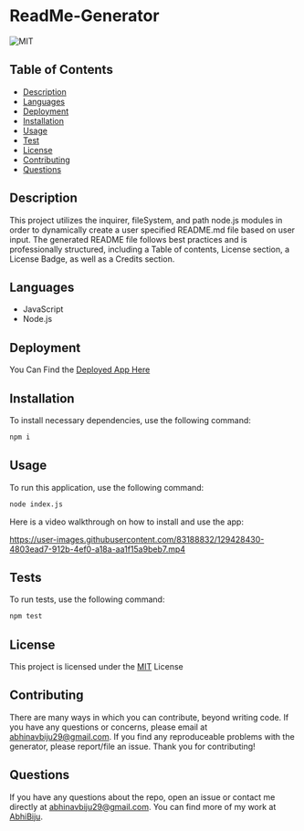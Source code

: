 # ReadMe-Generator

![MIT](https://img.shields.io/badge/License-MIT-blue.svg)

## Table of Contents

- [Description](#description)
- [Languages](#languages)
- [Deployment](#deployment)
- [Installation](#installation)
- [Usage](#usage)
- [Test](#test)
- [License](#license)
- [Contributing](#contributing)
- [Questions](#questions)

## Description

This project utilizes the inquirer, fileSystem, and path node.js modules in order to dynamically create a user specified README.md file based on user input. The generated README file follows best practices and is professionally structured, including a Table of contents, License section, a License Badge, as well as a Credits section.

## Languages

- JavaScript
- Node.js

## Deployment

You Can Find the [Deployed App Here](https://abhibiju.github.io/ReadMe-Generator)

## Installation

To install necessary dependencies, use the following command:

```md
npm i
```

## Usage

To run this application, use the following command:

```md
node index.js
```

Here is a video walkthrough on how to install and use the app:

<https://user-images.githubusercontent.com/83188832/129428430-4803ead7-912b-4ef0-a18a-aa1f15a9beb7.mp4>

## Tests

To run tests, use the following command:

```md
npm test
```

## License

This project is licensed under the [MIT](https://opensource.org/licenses/MIT) License

## Contributing

There are many ways in which you can contribute, beyond writing code. If you have any questions or concerns, please email at abhinavbiju29@gmail.com. If you find any reproduceable problems with the generator, please report/file an issue. Thank you for contributing!

## Questions

If you have any questions about the repo, open an issue or contact me directly at abhinavbiju29@gmail.com. You can find more of my work at [AbhiBiju](https://github.com/AbhiBiju).
